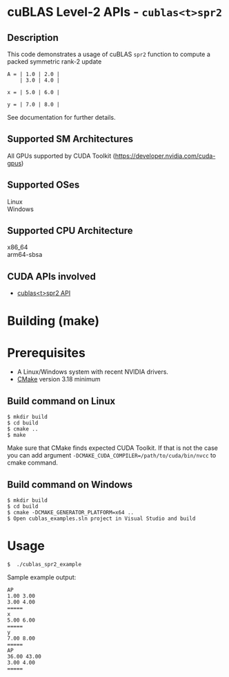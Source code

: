 # cuBLAS Level-2 APIs - `cublas<t>spr2`

## Description

This code demonstrates a usage of cuBLAS `spr2` function to compute a packed symmetric rank-2 update

```
A = | 1.0 | 2.0 | 
    | 3.0 | 4.0 |
    
x = | 5.0 | 6.0 |

y = | 7.0 | 8.0 |
```

See documentation for further details.

## Supported SM Architectures

All GPUs supported by CUDA Toolkit (https://developer.nvidia.com/cuda-gpus)  

## Supported OSes

Linux  
Windows

## Supported CPU Architecture

x86_64  
arm64-sbsa

## CUDA APIs involved
- [cublas\<t>spr2 API](https://docs.nvidia.com/cuda/cublas/index.html#cublas-t-spr2)

# Building (make)

# Prerequisites
- A Linux/Windows system with recent NVIDIA drivers.
- [CMake](https://cmake.org/download) version 3.18 minimum

## Build command on Linux
```
$ mkdir build
$ cd build
$ cmake ..
$ make
```
Make sure that CMake finds expected CUDA Toolkit. If that is not the case you can add argument `-DCMAKE_CUDA_COMPILER=/path/to/cuda/bin/nvcc` to cmake command.

## Build command on Windows
```
$ mkdir build
$ cd build
$ cmake -DCMAKE_GENERATOR_PLATFORM=x64 ..
$ Open cublas_examples.sln project in Visual Studio and build
```

# Usage
```
$  ./cublas_spr2_example
```

Sample example output:

```
AP
1.00 3.00 
3.00 4.00 
=====
x
5.00 6.00 
=====
y
7.00 8.00 
=====
AP
36.00 43.00 
3.00 4.00 
=====
```
